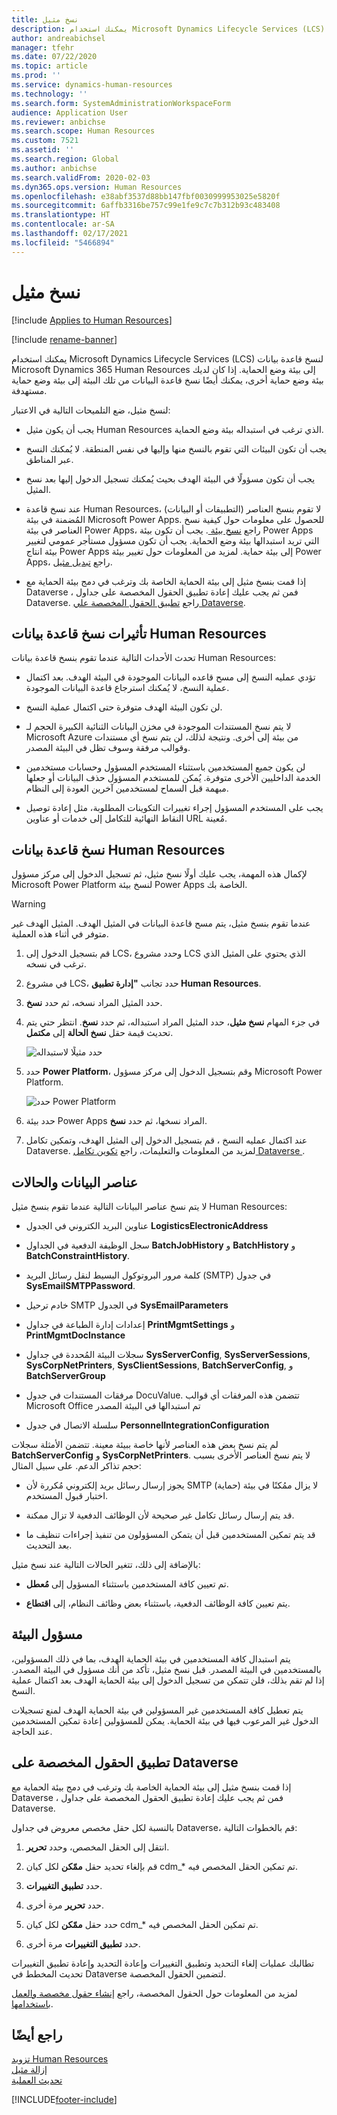 ```yaml
---
title: نسخ مثيل
description: يمكنك استخدام Microsoft Dynamics Lifecycle Services (LCS) لنسخ قاعدة بيانات Microsoft Dynamics 365 Human Resources إلى بيئة وضع الحماية.
author: andreabichsel
manager: tfehr
ms.date: 07/22/2020
ms.topic: article
ms.prod: ''
ms.service: dynamics-human-resources
ms.technology: ''
ms.search.form: SystemAdministrationWorkspaceForm
audience: Application User
ms.reviewer: anbichse
ms.search.scope: Human Resources
ms.custom: 7521
ms.assetid: ''
ms.search.region: Global
ms.author: anbichse
ms.search.validFrom: 2020-02-03
ms.dyn365.ops.version: Human Resources
ms.openlocfilehash: e38abf3537d88bb147fbf0030999953025e5820f
ms.sourcegitcommit: 6affb3316be757c99e1fe9c7c7b312b93c483408
ms.translationtype: HT
ms.contentlocale: ar-SA
ms.lasthandoff: 02/17/2021
ms.locfileid: "5466894"
---
```

# <a name="copy-an-instance"></a>نسخ مثيل

[!include [Applies to Human Resources](../includes/applies-to-hr.md)]

[!include [rename-banner](~/includes/cc-data-platform-banner.md)]

يمكنك استخدام Microsoft Dynamics Lifecycle Services (LCS) لنسخ قاعدة بيانات Microsoft Dynamics 365 Human Resources إلى بيئة وضع الحماية. إذا كان لديك بيئة وضع حماية أخرى، يمكنك أيضًا نسخ قاعدة البيانات من تلك البيئة إلى بيئة وضع حماية مستهدفة.

لنسخ مثيل، ضع التلميحات التالية في الاعتبار:

- يجب أن يكون مثيل Human Resources الذي ترغب في استبداله بيئة وضع الحماية.

- يجب أن تكون البيئات التي تقوم بالنسخ منها وإليها في نفس المنطقة. لا يُمكنك النسخ عبر المناطق.

- يجب أن تكون مسؤولًا في البيئة الهدف بحيث يُمكنك تسجيل الدخول إليها بعد نسخ المثيل.

- عند نسخ قاعدة Human Resources، لا تقوم بنسخ العناصر (التطبيقات أو البيانات) المُضمنة في بيئة Microsoft Power Apps. للحصول على معلومات حول كيفية نسخ العناصر في بيئة Power Apps، راجع [نسخ بيئة ](https://docs.microsoft.com/power-platform/admin/copy-environment). يجب أن تكون بيئة Power Apps التي تريد استبدالها بيئة وضع الحماية. يجب أن تكون مسؤول مستأجر عمومي لتغيير بيئة انتاج Power Apps إلى بيئة حماية. لمزيد من المعلومات حول تغيير بيئة Power Apps، راجع [تبديل مثيل](https://docs.microsoft.com/dynamics365/admin/switch-instance).

- إذا قمت بنسخ مثيل إلى بيئة الحماية الخاصة بك وترغب في دمج بيئة الحماية مع Dataverse ، فمن ثم يجب عليك إعادة تطبيق الحقول المخصصة على جداول Dataverse. راجع [تطبيق الحقول المخصصة علي Dataverse](hr-admin-setup-copy-instance.md?apply-custom-fields-to-common-data-service).

## <a name="effects-of-copying-a-human-resources-database"></a>تأثيرات نسخ قاعدة بيانات Human Resources

تحدث الأحداث التالية عندما تقوم بنسخ قاعدة بيانات Human Resources:

- تؤدي عمليه النسخ إلى مسح قاعده البيانات الموجودة في البيئة الهدف. بعد اكتمال عملية النسخ، لا يُمكنك استرجاع قاعدة البيانات الموجودة.

- لن تكون البيئة الهدف متوفرة حتى اكتمال عملية النسخ.

- لا يتم نسخ المستندات الموجودة في مخزن البيانات الثنائية الكبيرة الحجم لـ Microsoft Azure من بيئة إلى أخرى. ونتيجة لذلك، لن يتم نسخ أي مستندات وقوالب مرفقة وسوف تظل في البيئة المصدر.

- لن يكون جميع المستخدمين باستثناء المستخدم المسؤول وحسابات مستخدمين الخدمة الداخليين الأخرى متوفرة. يُمكن للمستخدم المسؤول حذف البيانات أو جعلها مبهمة قبل السماح لمستخدمين آخرين العودة إلى النظام.

- يجب على المستخدم المسؤول إجراء تغييرات التكوينات المطلوبة، مثل إعادة توصيل النقاط النهائية للتكامل إلى خدمات أو عناوين URL مُعينة.

## <a name="copy-the-human-resources-database"></a>نسخ قاعدة بيانات Human Resources

لإكمال هذه المهمة، يجب عليك أولًا نسخ مثيل، ثم تسجيل الدخول إلى مركز مسؤول Microsoft Power Platform لنسخ بيئة Power Apps الخاصة بك.

> [!WARNING]
> عندما تقوم بنسخ مثيل، يتم مسح قاعدة البيانات في المثيل الهدف. المثيل الهدف غير متوفر في أثناء هذه العملية.

1. قم بتسجيل الدخول إلى LCS، وحدد مشروع LCS الذي يحتوي على المثيل الذي ترغب في نسخه.

2. في مشروع LCS، حدد تجانب **"إدارة تطبيق Human Resources**.

3. حدد المثيل المراد نسخه، ثم حدد **نسخ**.

4. في جزء المهام **نسخ مثيل**، حدد المثيل المراد استبداله، ثم حدد **نسخ**. انتظر حتي يتم تحديث قيمة حقل **نسخ الحالة** إلى **مكتمل**.

   ![[حدد مثيلًا لاستبداله](./media/copy-instance-select-target-instance.png)](./media/copy-instance-select-target-instance.png)

5. حدد **Power Platform**، وقم بتسجيل الدخول إلى مركز مسؤول Microsoft Power Platform.

   ![[حدد Power Platform](./media/copy-instance-select-power-platform.png)](./media/copy-instance-select-power-platform.png)

6. حدد بيئة Power Apps المراد نسخها، ثم حدد **نسخ**.

7. عند اكتمال عمليه النسخ ، قم بتسجيل الدخول إلى المثيل الهدف، وتمكين تكامل Dataverse. لمزيد من المعلومات والتعليمات، راجع [تكوين تكامل Dataverse ](https://docs.microsoft.com/dynamics365/talent/hr-common-data-service-integration).

## <a name="data-elements-and-statuses"></a>عناصر البيانات والحالات

لا يتم نسخ عناصر البيانات التالية عندما تقوم بنسخ مثيل Human Resources:

- عناوين البريد الكتروني في الجدول **LogisticsElectronicAddress**

- سجل الوظيفة الدفعية في الجداول **BatchJobHistory** و **BatchHistory** و **BatchConstraintHistory**. 

- كلمة مرور البروتوكول البسيط لنقل رسائل البريد (SMTP) في جدول **SysEmailSMTPPassword**.

- خادم ترحيل SMTP في الجدول **SysEmailParameters** 

- إعدادات إدارة الطباعة في جداول **PrintMgmtSettings** و **PrintMgmtDocInstance** 

- سجلات البيئة المُحددة في جداول **SysServerConfig**, **SysServerSessions**, **SysCorpNetPrinters**, **SysClientSessions**, **BatchServerConfig**, و **BatchServerGroup** 

- مرفقات المستندات في جدول DocuValue. تتضمن هذه المرفقات أي قوالب Microsoft Office تم استبدالها في البيئة المصدر

- سلسلة الاتصال في جدول **PersonnelIntegrationConfiguration** 

لم يتم نسخ بعض هذه العناصر لأنها خاصة ببيئة معينة. تتضمن الأمثلة سجلات **BatchServerConfig** و **SysCorpNetPrinters**.  لا يتم نسخ العناصر الأخرى بسبب حجم تذاكر الدعم. على سبيل المثال:

- يجوز إرسال رسائل بريد إلكتروني مُكررة لأن SMTP لا يزال ممُكنًا في بيئة (حماية) اختبار قبول المستخدم.

- قد يتم إرسال رسائل تكامل غير صحيحة لأن الوظائف الدفعية لا تزال ممكنة.

- قد يتم تمكين المستخدمين قبل أن يتمكن المسؤولون من تنفيذ إجراءات تنظيف ما بعد التحديث.

بالإضافة إلى ذلك، تتغير الحالات التالية عند نسخ مثيل:

- تم تعيين كافة المستخدمين باستثناء المسؤول إلى **مُعطل**.

- يتم تعيين كافة الوظائف الدفعية، باستثناء بعض وظائف النظام، إلى **اقتطاع**.

## <a name="environment-admin"></a>مسؤول البيئة

يتم استبدال كافة المستخدمين في بيئة الحماية الهدف، بما في ذلك المسؤولين، بالمستخدمين في البيئة المصدر. قبل نسخ مثيل، تأكد من أنك مسؤول في البيئة المصدر. إذا لم تقم بذلك، فلن تتمكن من تسجيل الدخول إلى بيئة الحماية الهدف بعد اكتمال عملية النسخ.

يتم تعطيل كافة المستخدمين غير المسؤولين في بيئة الحماية الهدف لمنع تسجيلات الدخول غير المرعوب فيها في بيئة الحماية. يمكن للمسؤولين إعادة تمكين المستخدمين عند الحاجة.

## <a name="apply-custom-fields-to-dataverse"></a>تطبيق الحقول المخصصة على Dataverse

إذا قمت بنسخ مثيل إلى بيئة الحماية الخاصة بك وترغب في دمج بيئة الحماية مع Dataverse ، فمن ثم يجب عليك إعادة تطبيق الحقول المخصصة على جداول Dataverse.

بالنسبة لكل حقل مخصص معروض في جداول Dataverse، قم بالخطوات التالية:

1. انتقل إلى الحقل المخصص، وحدد **تحرير**.

2. قم بإلغاء تحديد حقل **ممّكن** لكل كيان cdm_* تم تمكين الحقل المخصص فيه. 

3. حدد **تطبيق التغييرات**.

4. حدد **تحرير** مرة أخرى.

5. حدد حقل **ممّكن** لكل كيان cdm_* تم تمكين الحقل المخصص فيه. 

6. حدد **تطبيق التغييرات** مرة أخرى.

تطالبك عمليات إلغاء التحديد وتطبيق التغييرات وإعادة التحديد وإعادة تطبيق التغييرات تحديث المخطط في Dataverse لتضمين الحقول المخصصة.

لمزيد من المعلومات حول الحقول المخصصة، راجع [‏‫إنشاء حقول مخصصة والعمل باستخدامها‬](https://docs.microsoft.com/dynamics365/fin-ops-core/fin-ops/get-started/user-defined-fields).

## <a name="see-also"></a>راجع أيضًا

[تزويد Human Resources](hr-admin-setup-provision.md)</br>
[إزالة مثيل](hr-admin-setup-remove-instance.md)</br>
[تحديث العملية](hr-admin-setup-update-process.md)



[!INCLUDE[footer-include](../includes/footer-banner.md)]